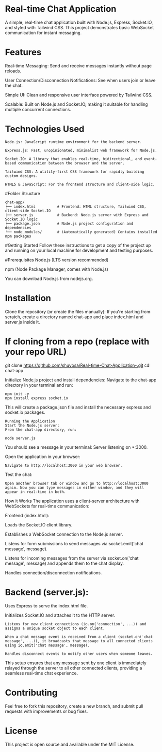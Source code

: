# Real-time Chat Application
A simple, real-time chat application built with Node.js, Express, Socket.IO, and styled with Tailwind CSS. This project demonstrates basic WebSocket communication for instant messaging.

# Features
Real-time Messaging: Send and receive messages instantly without page reloads.

User Connection/Disconnection Notifications: See when users join or leave the chat.

Simple UI: Clean and responsive user interface powered by Tailwind CSS.

Scalable: Built on Node.js and Socket.IO, making it suitable for handling multiple concurrent connections.

# Technologies Used
```
Node.js: JavaScript runtime environment for the backend server.

Express.js: Fast, unopinionated, minimalist web framework for Node.js.

Socket.IO: A library that enables real-time, bidirectional, and event-based communication between the browser and the server.

Tailwind CSS: A utility-first CSS framework for rapidly building custom designs.

HTML5 & JavaScript: For the frontend structure and client-side logic.
```
#Folder Structure
```
chat-app/
├── index.html          # Frontend: HTML structure, Tailwind CSS, client-side Socket.IO
├── server.js           # Backend: Node.js server with Express and Socket.IO logic
├── package.json        # Node.js project configuration and dependencies
└── node_modules/       # (Automatically generated) Contains installed npm packages
```
#Getting Started
Follow these instructions to get a copy of the project up and running on your local machine for development and testing purposes.

#Prerequisites
Node.js (LTS version recommended)

npm (Node Package Manager, comes with Node.js)

You can download Node.js from nodejs.org.

# Installation
Clone the repository (or create the files manually):
If you're starting from scratch, create a directory named chat-app and place index.html and server.js inside it.

# If cloning from a repo (replace with your repo URL)
git clone https://github.com/shuvosa/Real-time-Chat-Application-.git
cd chat-app

Initialize Node.js project and install dependencies:
Navigate to the chat-app directory in your terminal and run:
```
npm init -y
npm install express socket.io
```
This will create a package.json file and install the necessary express and socket.io packages.
```
Running the Application
Start the Node.js server:
From the chat-app directory, run:

node server.js
```
You should see a message in your terminal: Server listening on *:3000.

Open the application in your browser:
```
Navigate to http://localhost:3000 in your web browser.
```
Test the chat:
```
Open another browser tab or window and go to http://localhost:3000 again. Now you can type messages in either window, and they will appear in real-time in both.
```
How it Works
The application uses a client-server architecture with WebSockets for real-time communication:

Frontend (index.html):

Loads the Socket.IO client library.

Establishes a WebSocket connection to the Node.js server.

Listens for form submissions to send messages via socket.emit('chat message', message).

Listens for incoming messages from the server via socket.on('chat message', message) and appends them to the chat display.

Handles connection/disconnection notifications.

 # Backend (server.js):

Uses Express to serve the index.html file.

Initializes Socket.IO and attaches it to the HTTP server.
```
Listens for new client connections (io.on('connection', ...)) and assigns a unique socket object to each client.

When a chat message event is received from a client (socket.on('chat message', ...)), it broadcasts that message to all connected clients using io.emit('chat message', message).

Handles disconnect events to notify other users when someone leaves.
```

This setup ensures that any message sent by one client is immediately relayed through the server to all other connected clients, providing a seamless real-time chat experience.

# Contributing
Feel free to fork this repository, create a new branch, and submit pull requests with improvements or bug fixes.

# License
This project is open source and available under the MIT License.
